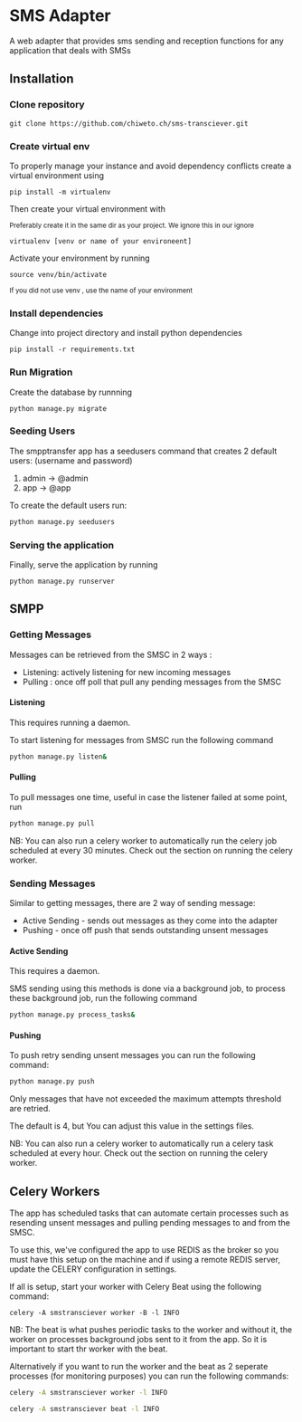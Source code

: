 # SMS Adapter

A web adapter that provides sms sending and reception functions for any application that deals with SMSs

## Installation

### Clone repository

```
git clone https://github.com/chiweto.ch/sms-transciever.git
```

### Create virtual env

To properly manage your instance and avoid dependency conflicts create a virtual environment using

```
pip install -m virtualenv
```

Then create your virtual environment with

<small>Preferably create it in the same dir as your project. We ignore this in our ignore</small>

```
virtualenv [venv or name of your environeent]
```

Activate your environment by running

```
source venv/bin/activate
```

<small>If you did not use venv , use the name of your environment</small>

### Install dependencies

Change into project directory and install python dependencies

```
pip install -r requirements.txt
```

### Run Migration

Create the database by runnning

```
python manage.py migrate
```

### Seeding Users

The smpptransfer app has a seedusers command that creates 2 default users:
(username and password)

1. admin -> @admin
2. app -> @app

To create the default users run:

```bash
python manage.py seedusers
```

### Serving the application

Finally, serve the application by running

```
python manage.py runserver
```

## SMPP

### Getting Messages

Messages can be retrieved from the SMSC in 2 ways :

- Listening: actively listening for new incoming messages
- Pulling : once off poll that pull any pending messages from the SMSC

#### Listening

This requires running a daemon.

To start listening for messages from SMSC run the following command

```bash
python manage.py listen&
```

#### Pulling

To pull messages one time, useful in case the listener failed at some point, run

```bash
python manage.py pull
```

NB: You can also run a celery worker to automatically run the celery job scheduled at every 30 minutes.
Check out the section on running the celery worker.

### Sending Messages

Similar to getting messages, there are 2 way of sending message:

- Active Sending - sends out messages as they come into the adapter
- Pushing - once off push that sends outstanding unsent messages

#### Active Sending

This requires a daemon.

SMS sending using this methods is done via a background job, to process these background
job, run the following command

```bash
python manage.py process_tasks&
```

#### Pushing

To push retry sending unsent messages you can run the following command:

```bash
python manage.py push
```

Only messages that have not exceeded the maximum attempts threshold are retried.

The default is 4, but You can adjust this value in the settings files.

NB: You can also run a celery worker to automatically run a celery task scheduled at every hour.
Check out the section on running the celery worker.

## Celery Workers

The app has scheduled tasks that can automate certain processes such as resending unsent messages and
pulling pending messages to and from the SMSC.

To use this, we've configured the app to use REDIS as the broker
so you must have this setup on the machine and if using a remote REDIS server,
update the CELERY configuration in settings.

If all is setup, start your worker with Celery Beat using the following command:

```
celery -A smstransciever worker -B -l INFO
```

NB: The beat is what pushes periodic tasks to the worker and without it, the worker on processes
background jobs sent to it from the app. So it is important to start thr worker with the beat.

Alternatively if you want to run the worker and the beat as 2 seperate processes (for monitoring purposes)
you can run the following commands:

```bash
celery -A smstransciever worker -l INFO
```

```bash
celery -A smstransciever beat -l INFO
```
